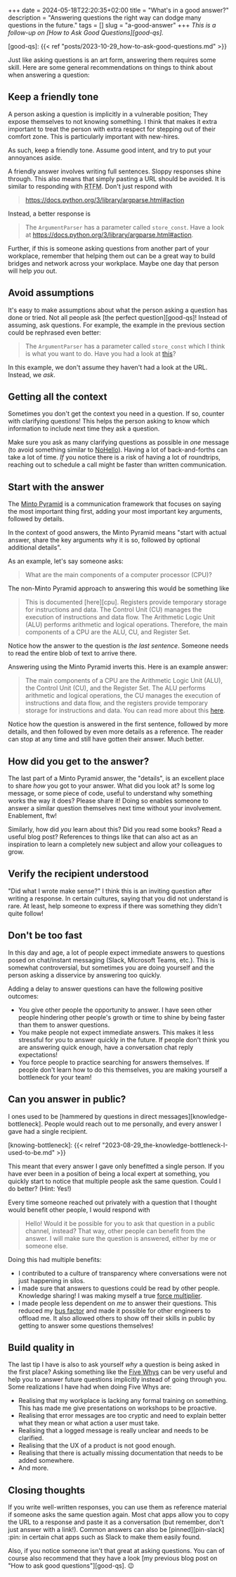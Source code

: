 +++
date = 2024-05-18T22:20:35+02:00
title = "What's in a good answer?"
description = "Answering questions the right way can dodge many questions in the future."
tags = []
slug = "a-good-answer"
+++
_This is a follow-up on [How to Ask Good Questions][good-qs]._

[good-qs]: {{< ref "posts/2023-10-29_how-to-ask-good-questions.md" >}}

Just like asking questions is an art form, answering them requires some skill.
Here are some general recommendations on things to think about when answering a
question:

## Keep a friendly tone

A person asking a question is implicitly in a vulnerable position; They expose
themselves to not knowing something. I think that makes it extra important to
treat the person with extra respect for stepping out of their comfort zone.
This is particularly important with new-hires.

As such, keep a friendly tone. Assume good intent, and try to put your
annoyances aside. 

A friendly answer involves writing full sentences. Sloppy responses shine
through. This also means that simply pasting a URL should be avoided. It
is similar to responding with <abbr title="Read The F-ing Manual">RTFM</abbr>.
Don't just respond with

> https://docs.python.org/3/library/argparse.html#action

Instead, a better response is

> The `ArgumentParser` has a parameter called `store_const`. Have a look at
> https://docs.python.org/3/library/argparse.html#action.

Further, if this is someone asking questions from another part of your
workplace, remember that helping them out can be a great way to build
bridges and network across your workplace. Maybe one day that person will help
_you_ out.

## Avoid assumptions

It's easy to make assumptions about what the person asking a question has done or
tried. Not all people ask [the perfect question][good-qs]! Instead of assuming,
ask questions. For example, the example in the previous section could be
rephrased even better:

> The `ArgumentParser` has a parameter called `store_const` which I think is
> what you want to do. Have you had a look at
> [this](https://docs.python.org/3/library/argparse.html#action)?

In this example, we don't assume they haven't had a look at the URL. Instead,
we _ask_.

## Getting all the context

Sometimes you don't get the context you need in a question. If so, counter with
clarifying questions! This helps the person asking to know which information to
include next time they ask a question.

Make sure you ask as many clarifying questions as possible in _one_ message (to
avoid something similar to [NoHello][nohello]). Having a lot of back-and-forths
can take a lot of time. _If_ you notice there is a risk of having a lot of
roundtrips, reaching out to schedule a call might be faster than written
communication.

[nohello]: https://nohello.net

## Start with the answer

The [Minto Pyramid][minto] is a communication framework that focuses on saying
the most important thing first, adding your most important key arguments,
followed by details.

[minto]: https://untools.co/minto-pyramid

In the context of good answers, the Minto Pyramid means "start with actual
answer, share the key arguments why it is so, followed by optional additional
details".

As an example, let's say someone asks:

> What are the main components of a computer processor (CPU)?

The non-Minto Pyramid approach to answering this would be something like

> This is documented [here][cpu]. Registers provide temporary storage for
> instructions and data. The Control Unit (CU) manages the execution of
> instructions and data flow. The Arithmetic Logic Unit (ALU) performs
> arithmetic and logical operations. Therefore, the main components of a CPU
> are the ALU, CU, and Register Set.

Notice how the answer to the question is _the last sentence_. Someone
needs to read the entire blob of text to arrive there.

Answering using the Minto Pyramid inverts this. Here is an example answer:

> The main components of a CPU are the Arithmetic Logic Unit (ALU), the Control
> Unit (CU), and the Register Set. The ALU performs arithmetic and logical
> operations, the CU manages the execution of instructions and data flow, and the
> registers provide temporary storage for instructions and data. You can read more
> about this [here][cpus].

Notice how the question is answered in the first sentence, followed by more
details, and then followed by even more details as a reference. The reader can
stop at any time and still have gotten their answer. Much better.

[cpus]: https://en.wikipedia.org/wiki/Central_processing_unit 

## How did you get to the answer?

The last part of a Minto Pyramid answer, the "details", is an excellent place
to share _how_ you got to your answer. What did you look at? Is some log message,
or some piece of code, useful to understand why something works the way it does?
Please share it! Doing so enables someone to answer a similar question
themselves next time without your involvement. Enablement, ftw!

Similarly, how did _you_ learn about this? Did you read some books? Read a
useful blog post? References to things like that can also act as an inspiration
to learn a completely new subject and allow your colleagues to grow.

## Verify the recipient understood

"Did what I wrote make sense?" I think this is an inviting question after
writing a response. In certain cultures, saying that you did not understand is
rare. At least, help someone to express if there was something they didn't
quite follow!

## Don't be too fast

In this day and age, a lot of people expect immediate answers to questions posed
on chat/instant messaging (Slack, Microsoft Teams, etc.). This is somewhat
controversial, but sometimes you are doing yourself and the person asking a
disservice by answering too quickly.

Adding a delay to answer questions can have the following positive outcomes:

 * You give other people the opportunity to answer. I have seen other people
   hindering other people's growth or time to shine by being faster than them
   to answer questions.
 * You make people not expect immediate answers. This makes it less stressful
   for you to answer quickly in the future. If people don't think you are
   answering quick enough, have a conversation chat reply expectations!
 * You force people to practice searching for answers themselves. If people
   don't learn how to do this themselves, you are making yourself a bottleneck
   for your team!

## Can you answer in public?

I ones used to be [hammered by questions in direct
messages][knowledge-bottleneck]. People would reach out to me
personally, and every answer I gave had a single recipient.

[knowing-bottleneck]: {{< relref "2023-08-29_the-knowledge-bottleneck-I-used-to-be.md" >}}

This meant that every answer I gave only benefitted a single person. If you
have ever been in a position of being a local expert at something, you quickly
start to notice that multiple people ask the same question. Could I do better?
(Hint: Yes!)

Every time someone reached out privately with a question that I thought would
benefit other people, I would respond with

> Hello! Would it be possible for you to ask that question in a public
> channel, instead? That way, other people can benefit from the answer. I will
> make sure the question is answered, either by me or someone else.

Doing this had multiple benefits:

 * I contributed to a culture of transparency where conversations were not just
   happening in silos.
 * I made sure that answers to questions could be read by other people.
   Knowledge sharing! I was making myself a true [force
   multiplier][force-multiplier].
 * I made people less dependent on _me_ to answer their questions. This reduced
   my [bus factor][bus-factor] and made it possible for other engineers to
   offload me. It also allowed others to show off their skills in public by
   getting to answer some questions themselves!

[force-multiplier]: https://www.amazon.se/-/en/Tony-Chatman/dp/0998992704
[bus-factor]: https://en.wikipedia.org/wiki/Bus_factor

## Build quality in

The last tip I have is also to ask yourself _why_ a question is being asked in
the first place? Asking something like the [Five Whys][five-whys] can be very
useful and help you to answer future questions implicitly instead of going
through you. Some realizations I have had when doing Five Whys are:

 * Realising that my workplace is lacking any formal training on something.
   This has made me give presentations on workshops to be proactive.
 * Realising that error messages are too cryptic and need to explain better
   what they mean or what action a user must take.
 * Realising that a logged message is really unclear and needs to be clarified.
 * Realising that the UX of a product is not good enough.
 * Realising that there is actually missing documentation that needs to be
   added somewhere.
 * And more.

[five-whys]: https://en.wikipedia.org/wiki/Five_whys

## Closing thoughts

If you write well-written responses, you can use them as reference material if
someone asks the same question again. Most chat apps allow you to copy the URL
to a response and paste it as a conversation (but remember, don't just answer
with a link!). Common answers can also be [pinned][pin-slack] :pin: in certain
chat apps such as Slack to make them easily found.

Also, if you notice someone isn't that great at asking questions. You can of
course also recommend that they have a look [my previous blog post on "How to
ask good questions"][good-qs]. :wink:
